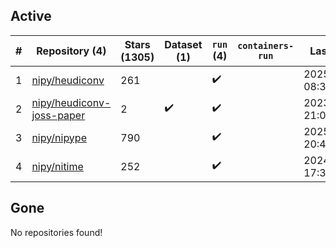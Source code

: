 ## Active
| # | Repository (4) | Stars (1305) | Dataset (1) | `run` (4) | `containers-run` | Last Modified |
| --- | --- | --- | --- | --- | --- | --- |
| 1 | [nipy/heudiconv](https://github.com/nipy/heudiconv) | 261 |  | :heavy_check_mark: |  | 2025-07-09 08:35:11+00:00 |
| 2 | [nipy/heudiconv-joss-paper](https://github.com/nipy/heudiconv-joss-paper) | 2 | :heavy_check_mark: | :heavy_check_mark: |  | 2023-07-17 21:09:07+00:00 |
| 3 | [nipy/nipype](https://github.com/nipy/nipype) | 790 |  | :heavy_check_mark: |  | 2025-06-13 20:45:32+00:00 |
| 4 | [nipy/nitime](https://github.com/nipy/nitime) | 252 |  | :heavy_check_mark: |  | 2024-11-06 17:39:49+00:00 |

## Gone
No repositories found!
